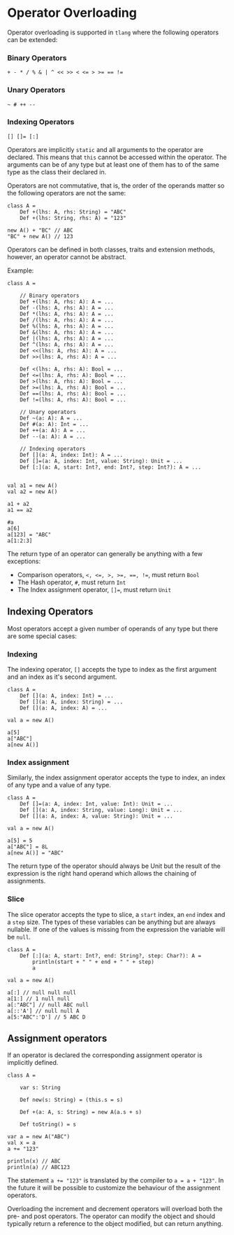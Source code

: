 # Operator Overloading
Operator overloading is supported in `tlang` where the following operators 
can be extended:

### Binary Operators
```tlang
+ - * / % & | ^ << >> < <= > >= == !=
```

### Unary Operators
```tlang
~ # ++ --
```

### Indexing Operators
```tlang
[] []= [:]
```

Operators are implicitly `static` and all arguments to the operator are declared. This means
that `this` cannot be accessed within the operator.
The arguments can be of any type but at least one of them has to of the same type as the class
their declared in.

Operators are not commutative, that is, the order of the operands matter so the following operators
are not the same:

```tlang
class A =
	Def +(lhs: A, rhs: String) = "ABC"
	Def +(lhs: String, rhs: A) = "123"

new A() + "BC" // ABC
"BC" + new A() // 123
```

Operators can be defined in both classes, traits and extension methods, however, an operator cannot
be abstract.

Example:

```tlang
class A =

	// Binary operators  
	Def +(lhs: A, rhs: A): A = ...
	Def -(lhs: A, rhs: A): A = ...
	Def *(lhs: A, rhs: A): A = ...
	Def /(lhs: A, rhs: A): A = ...
	Def %(lhs: A, rhs: A): A = ...
	Def &(lhs: A, rhs: A): A = ...
	Def |(lhs: A, rhs: A): A = ...
	Def ^(lhs: A, rhs: A): A = ...
	Def <<(lhs: A, rhs: A): A = ...
	Def >>(lhs: A, rhs: A): A = ...

	Def <(lhs: A, rhs: A): Bool = ...
	Def <=(lhs: A, rhs: A): Bool = ...
	Def >(lhs: A, rhs: A): Bool = ...
	Def >=(lhs: A, rhs: A): Bool = ...
	Def ==(lhs: A, rhs: A): Bool = ...
	Def !=(lhs: A, rhs: A): Bool = ...

	// Unary operators
	Def ~(a: A): A = ...
	Def #(a: A): Int = ...
	Def ++(a: A): A = ...
	Def --(a: A): A = ...

	// Indexing operators
	Def [](a: A, index: Int): A = ...
	Def []=(a: A, index: Int, value: String): Unit = ...
	Def [:](a: A, start: Int?, end: Int?, step: Int?): A = ...


val a1 = new A()
val a2 = new A()

a1 + a2
a1 == a2

#a
a[6]
a[123] = "ABC"
a[1:2:3]
```

The return type of an operator can generally be anything with a few exceptions:

- Comparison operators, `<, <=, >, >=, ==, !=`, must return `Bool`
- The Hash operator, `#`, must return `Int`
- The Index assignment operator, `[]=`, must return `Unit`

## Indexing Operators
Most operators accept a given number of operands of any type but there are some special cases:

### Indexing
The indexing operator, `[]` accepts the type to index as the first argument and an index as it's second
argument.

```tlang
class A =
	Def [](a: A, index: Int) = ...
	Def [](a: A, index: String) = ...
	Def [](a: A, index: A) = ...
	
val a = new A()

a[5]
a["ABC"]
a[new A()]
```

### Index assignment
Similarly, the index assignment operator accepts the type to index, an index of any type and a value of any type.

```tlang
class A =
	Def []=(a: A, index: Int, value: Int): Unit = ...
	Def [](a: A, index: String, value: Long): Unit = ...
	Def [](a: A, index: A, value: String): Unit = ...

val a = new A()

a[5] = 5
a["ABC"] = 8L
a[new A()] = "ABC"
```

The return type of the operator should always be Unit but the result of the expression is the right hand operand which
allows the chaining of assignments.

### Slice
The slice operator accepts the type to slice, a `start` index, an `end` index and a `step` size.
The types of these variables can be anything but are always nullable. If one of the values is
missing from the expression the variable will be `null`.

```tlang
class A =
	Def [:](a: A, start: Int?, end: String?, step: Char?): A = 
		println(start + " " + end + " " + step)
		a

val a = new A()

a[:] // null null null
a[1:] // 1 null null
a[:"ABC"] // null ABC null
a[::'A'] // null null A
a[5:"ABC":'D'] // 5 ABC D
```

## Assignment operators
If an operator is declared the corresponding assignment operator is implicitly defined.

```tlang
class A =

	var s: String

	Def new(s: String) = (this.s = s)

	Def +(a: A, s: String) = new A(a.s + s)

	Def toString() = s

var a = new A("ABC")
val x = a
a += "123"

println(x) // ABC
println(a) // ABC123
``` 

The statement `a += "123"` is translated by the compiler to `a = a + "123"`. In the future it
will be possible to customize the behaviour of the assignment operators.

Overloading the increment and decrement operators will overload both the pre- and post operators.
The operator can modify the object and should typically return a reference to the object modified,
but can return anything.

